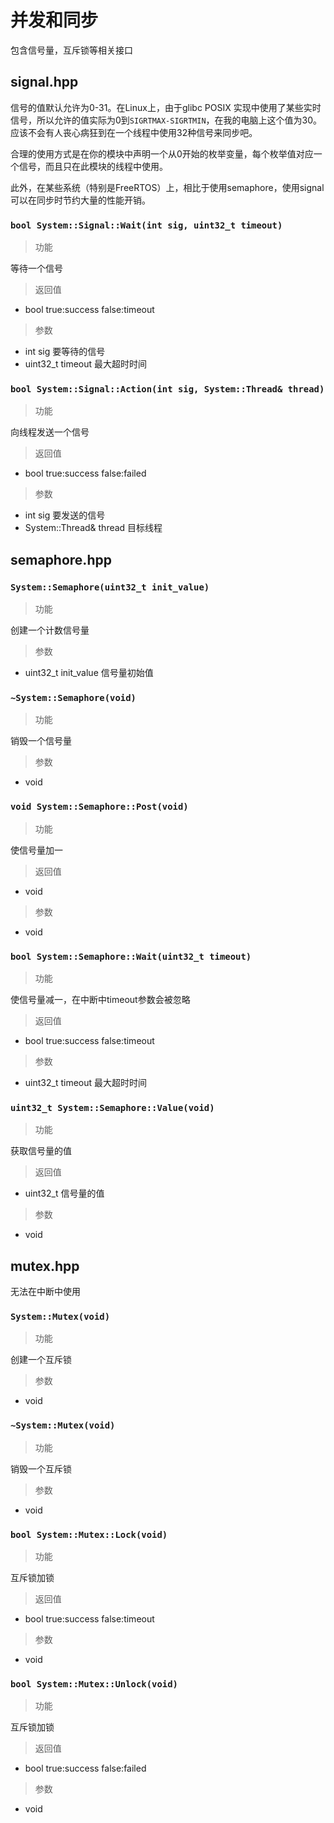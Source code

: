 # 并发和同步

包含信号量，互斥锁等相关接口

## signal.hpp

信号的值默认允许为0-31。在Linux上，由于glibc POSIX 实现中使用了某些实时信号，所以允许的值实际为0到`SIGRTMAX-SIGRTMIN`，在我的电脑上这个值为30。应该不会有人丧心病狂到在一个线程中使用32种信号来同步吧。

合理的使用方式是在你的模块中声明一个从0开始的枚举变量，每个枚举值对应一个信号，而且只在此模块的线程中使用。

此外，在某些系统（特别是FreeRTOS）上，相比于使用semaphore，使用signal可以在同步时节约大量的性能开销。

### `bool System::Signal::Wait(int sig, uint32_t timeout)`

> 功能

等待一个信号

> 返回值

* bool true:success false:timeout

> 参数

* int sig 要等待的信号
* uint32_t timeout 最大超时时间

### `bool System::Signal::Action(int sig, System::Thread& thread)`

> 功能

向线程发送一个信号

> 返回值

* bool true:success false:failed

> 参数

* int sig 要发送的信号
* System::Thread& thread 目标线程

## semaphore.hpp

### `System::Semaphore(uint32_t init_value)`

> 功能

创建一个计数信号量

> 参数

* uint32_t init_value 信号量初始值

### `~System::Semaphore(void)`

> 功能

销毁一个信号量

> 参数

* void

### `void System::Semaphore::Post(void)`

> 功能

使信号量加一

> 返回值

* void

> 参数

* void

### `bool System::Semaphore::Wait(uint32_t timeout)`

> 功能

使信号量减一，在中断中timeout参数会被忽略

> 返回值

* bool true:success false:timeout

> 参数

* uint32_t timeout 最大超时时间

### `uint32_t System::Semaphore::Value(void)`

> 功能

获取信号量的值

> 返回值

* uint32_t 信号量的值

> 参数

* void

## mutex.hpp

无法在中断中使用

### `System::Mutex(void)`

> 功能

创建一个互斥锁

> 参数

* void

### `~System::Mutex(void)`

> 功能

销毁一个互斥锁

> 参数

* void

### `bool System::Mutex::Lock(void)`

> 功能

互斥锁加锁

> 返回值

* bool true:success false:timeout

> 参数

* void

### `bool System::Mutex::Unlock(void)`

> 功能

互斥锁加锁

> 返回值

* bool true:success false:failed

> 参数

* void
